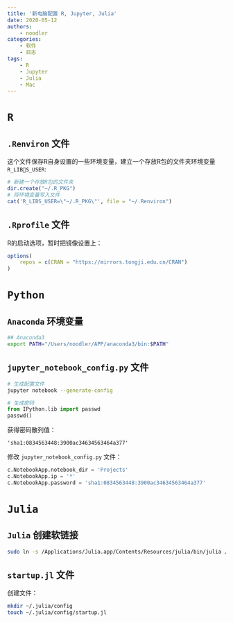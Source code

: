 ```yaml
---
title: '新电脑配置 R, Jupyter, Julia'
date: 2020-05-12
authors:
    - noodler
categories:
    - 软件
    - 日志
tags:
    - R
    - Jupyter
    - Julia
    - Mac
---
```


# `R`

## `.Renviron` 文件

这个文件保存R自身设置的一些环境变量，建立一个存放R包的文件夹环境变量 `R_LIBS_USER`:

``` r
# 新建一个存放R包的文件夹
dir.create("~/.R_PKG")
# 将环境变量写入文件
cat('R_LIBS_USER=\"~/.R_PKG\"', file = "~/.Renviron")
```


## `.Rprofile` 文件

R的启动选项，暂时把镜像设置上：

``` r
options(
    repos = c(CRAN = "https://mirrors.tongji.edu.cn/CRAN")
)
```


# `Python`

## `Anaconda` 环境变量

``` zsh
## Anaconda3
export PATH="/Users/noodler/APP/anaconda3/bin:$PATH"
```

## `jupyter_notebook_config.py` 文件

``` bash
# 生成配置文件
jupyter notebook --generate-config
```

``` python
# 生成密码
from IPython.lib import passwd
passwd()
```

获得密码散列值：

`'sha1:0834563448:3900ac34634563464a377'`

修改 `jupyter_notebook_config.py` 文件：

``` python
c.NotebookApp.notebook_dir = 'Projects'
c.NotebookApp.ip = '*'
c.NotebookApp.password = 'sha1:0834563448:3900ac34634563464a377'
```

# `Julia`

## `Julia` 创建软链接

``` bash
sudo ln -s /Applications/Julia.app/Contents/Resources/julia/bin/julia /usr/local/bin/julia
```

## `startup.jl` 文件

创建文件：

``` bash
mkdir ~/.julia/config
touch ~/.julia/config/startup.jl
```


